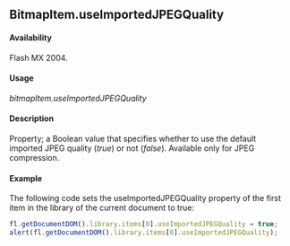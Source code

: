 ## BitmapItem.useImportedJPEGQuality

#### Availability

Flash MX 2004.

#### Usage

*bitmapItem.useImportedJPEGQuality*

#### Description

Property; a Boolean value that specifies whether to use the default imported JPEG quality (*true*) or not (*false*). Available only for JPEG compression.

#### Example

The following code sets the useImportedJPEGQuality property of the first item in the library of the current document to true:
```javascript
fl.getDocumentDOM().library.items[0].useImportedJPEGQuality = true; 
alert(fl.getDocumentDOM().library.items[0].useImportedJPEGQuality);
```